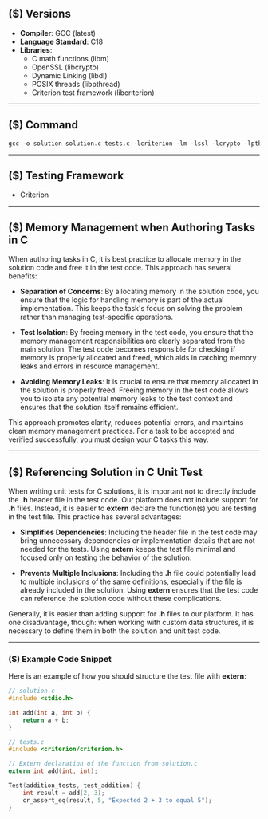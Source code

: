 ## ($) Versions
- **Compiler**: GCC (latest)
- **Language Standard**: C18
- **Libraries**: 
  - C math functions (libm)
  - OpenSSL (libcrypto)
  - Dynamic Linking (libdl)
  - POSIX threads (libpthread)
  - Criterion test framework (libcriterion)

---

## ($) Command
```c
gcc -o solution solution.c tests.c -lcriterion -lm -lssl -lcrypto -lpthread && ./solution
```

---

## ($) Testing Framework
- Criterion

---

## ($) Memory Management when Authoring Tasks in C

When authoring tasks in C, it is best practice to allocate memory in the solution code and free it in the test code. This approach has several benefits:

- **Separation of Concerns**: By allocating memory in the solution code, you ensure that the logic for handling memory is part of the actual implementation. This keeps the task's focus on solving the problem rather than managing test-specific operations.

- **Test Isolation**: By freeing memory in the test code, you ensure that the memory management responsibilities are clearly separated from the main solution. The test code becomes responsible for checking if memory is properly allocated and freed, which aids in catching memory leaks and errors in resource management.

- **Avoiding Memory Leaks**: It is crucial to ensure that memory allocated in the solution is properly freed. Freeing memory in the test code allows you to isolate any potential memory leaks to the test context and ensures that the solution itself remains efficient.

This approach promotes clarity, reduces potential errors, and maintains clean memory management practices. For a task to be accepted and verified successfully, you must design your C tasks this way.

---

## ($) Referencing Solution in C Unit Test

When writing unit tests for C solutions, it is important not to directly include the **.h** header file in the test code. Our platform does not include support for **.h** files. Instead, it is easier to **extern** declare the function(s) you are testing in the test file. This practice has several advantages:

- **Simplifies Dependencies**: Including the header file in the test code may bring unnecessary dependencies or implementation details that are not needed for the tests. Using **extern** keeps the test file minimal and focused only on testing the behavior of the solution.

- **Prevents Multiple Inclusions**: Including the **.h** file could potentially lead to multiple inclusions of the same definitions, especially if the file is already included in the solution. Using **extern** ensures that the test code can reference the solution code without these complications.

Generally, it is easier than adding support for **.h** files to our platform. It has one disadvantage, though: when working with custom data structures, it is necessary to define them in both the solution and unit test code.

---

### ($) Example Code Snippet

Here is an example of how you should structure the test file with **extern**:

```c
// solution.c
#include <stdio.h>

int add(int a, int b) {
    return a + b;
}
```

```c
// tests.c
#include <criterion/criterion.h>

// Extern declaration of the function from solution.c
extern int add(int, int);

Test(addition_tests, test_addition) {
    int result = add(2, 3);
    cr_assert_eq(result, 5, "Expected 2 + 3 to equal 5");
}
```











